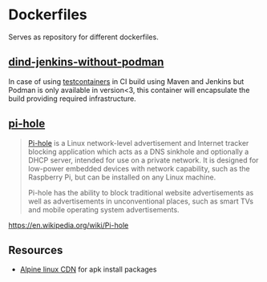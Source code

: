 # Dockerfiles

Serves as repository for different dockerfiles.

## [dind-jenkins-without-podman](./dind-jenkins-without-podman/readme.md)

In case of using [testcontainers](https://www.testcontainers.org/) in CI build using Maven and Jenkins but
Podman is only available in version<3, this container will encapsulate the build providing required infrastructure.

## [pi-hole](./pi-hole/docker-compose.yml)

> [Pi-hole](https://pi-hole.net/) is a Linux network-level advertisement and Internet tracker blocking application which
> acts as a DNS sinkhole
> and optionally a DHCP server, intended for use on a private network. It is designed for low-power embedded devices
> with network capability, such as the Raspberry Pi, but can be installed on any Linux machine.
>
>Pi-hole has the ability to block traditional website advertisements as well as advertisements in unconventional places,
> such as smart TVs and mobile operating system advertisements.

https://en.wikipedia.org/wiki/Pi-hole

## Resources

- [Alpine linux CDN](https://dl-cdn.alpinelinux.org/alpine/v3.14/) for apk install packages
